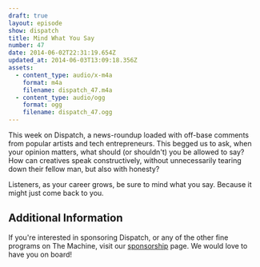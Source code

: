 ```yaml
---
draft: true
layout: episode
show: dispatch
title: Mind What You Say
number: 47
date: 2014-06-02T22:31:19.654Z
updated_at: 2014-06-03T13:09:18.356Z
assets:
  - content_type: audio/x-m4a
    format: m4a
    filename: dispatch_47.m4a
  - content_type: audio/ogg
    format: ogg
    filename: dispatch_47.ogg
---
```

This week on Dispatch, a news-roundup loaded with off-base comments from popular artists and tech entrepreneurs. This begged us to ask, when your opinion matters, what should (or shouldn't) you be allowed to say? How can creatives speak constructively, without unnecessarily tearing down their fellow man, but also with honesty?

Listeners, as your career grows, be sure to mind what you say. Because it might just come back to you.

## Additional Information

If you're interested in sponsoring Dispatch, or any of the other fine programs on The Machine, visit our [sponsorship](http://machine.fm/sponsor) page. We would love to have you on board!